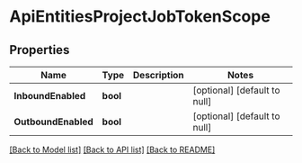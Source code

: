 # ApiEntitiesProjectJobTokenScope

## Properties
Name | Type | Description | Notes
------------ | ------------- | ------------- | -------------
**InboundEnabled** | **bool** |  | [optional] [default to null]
**OutboundEnabled** | **bool** |  | [optional] [default to null]

[[Back to Model list]](../README.md#documentation-for-models) [[Back to API list]](../README.md#documentation-for-api-endpoints) [[Back to README]](../README.md)


